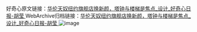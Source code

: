 好奇心原文链接：[华伦天奴纽约旗舰店换新颜，塔钟与楼梯是焦点_设计_好奇心日报-胡莹 ](https://www.qdaily.com/articles/10359.html)
WebArchive归档链接：[华伦天奴纽约旗舰店换新颜，塔钟与楼梯是焦点_设计_好奇心日报-胡莹 ](http://web.archive.org/web/20190623160210/https://www.qdaily.com/articles/10359.html)
![image](http://ww3.sinaimg.cn/large/007d5XDply1g3vwfuvnr3j30u03bf4h5)
